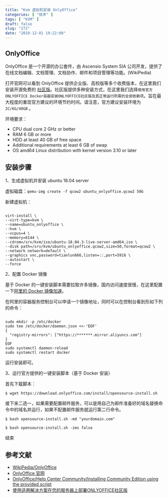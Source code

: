 ```yaml
---
title: "Kvm 虚拟机安装 OnlyOffice"
categories: [ "技术" ]
tags: [ "KVM" ]
draft: false
slug: "272"
date: "2019-12-01 19:22:00"
---
```


## OnlyOffice

OnlyOffice 是一个开源的办公套件，由 Ascensio System SIA 公司开发，提供了在线文档编辑、文档管理、文档协作、邮件和项目管理等功能。(WikiPedia)

打开官网可以看到 OnlyOffice 提供企业版、高校版等多个收费版本，在这里我们安装开源免费的 [社区版](https://www.onlyoffice.com/zh/download.aspx)。社区版提供多种安装方式，在这里我们选择`使用官方ONLYOFFICE Docker容器安装ONLYOFFICE社区版及其正常运行所需的全部依赖项`。旨在最大程度的重现官方建议的环境节约时间。请注意，官方建议安装环境为 `2C/6G/40GB` 。

环境要求：
 - CPU dual core 2 GHz or better
 - RAM 6 GB or more
 - HDD at least 40 GB of free space
 - Additional requirements at least 6 GB of swap
 - OS amd64 Linux distribution with kernel version 3.10 or later

## 安装步骤

1、生成虚拟机并安装 ubuntu 18.04 server

虚拟磁盘：`qemu-img create -f qcow2 ubuntu_onlyoffice.qcow2 50G `

新建虚拟机：

```

virt-install \
--virt-type=kvm \
--name=ubuntu_onlyoffice \
--hvm \
--vcpus=4 \
--memory=6144 \
--cdrom=/srv/kvm/iso/ubuntu-18.04.3-live-server-amd64.iso \
--disk path=/srv/kvm/ubuntu_onlyoffice.qcow2,size=50,format=qcow2 \
--network network=default \
--graphics vnc,password=tianlun666,listen=::,port=5916 \
--autostart \
--force

```

2、配置 Docker 镜像

基于 Docker 的一键安装脚本需要拉取许多镜像，国内访问速度很慢，在这里配置一下[阿里的 Docker 镜像加速](https://cr.console.aliyun.com/cn-hangzhou/instances/mirrors)。

在阿里的容器服务控制台可以申请一个镜像地址，同时可以在控制台看到形如下列的命令：

```

sudo mkdir -p /etc/docker
sudo tee /etc/docker/daemon.json <<-'EOF'
{
  "registry-mirrors": ["https://*******.mirror.aliyuncs.com"]
}
EOF
sudo systemctl daemon-reload
sudo systemctl restart docker

```

运行安装即可。


3、运行官方提供的一键安装脚本（基于 Docker 安装）

首先下载脚本：

`$ wget https://download.onlyoffice.com/install/opensource-install.sh `

接下来二选一，如果需要配置邮件服务，可以是用自己为邮件准备好的域名替换命令中的域名并运行，如果不配置邮件服务就运行第二行命令。

`$ bash opensource-install.sh -md "yourdomain.com" `

`$ bash opensource-install.sh -ims false `

结束

## 参考文献

 - [WikiPedia/OnlyOffice](https://en.wikipedia.org/wiki/OnlyOffice)
 - [OnlyOffice 官网](https://www.onlyoffice.com/zh/)
 - [OnlyOffice/Help Center Community/Installing Community Edition using the provided script](https://helpcenter.onlyoffice.com/server/docker/opensource/opensource-script-installation.aspx?_ga=2.130273420.201545911.1575111079-812371719.1575111079)
 - [使用适用解决方案在您的服务器上部署ONLYOFFICE社区版](https://www.onlyoffice.com/zh/download.aspx)

